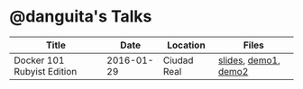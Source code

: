 # @danguita's Talks

| Title                      | Date       | Location    | Files
| ---                        | ---        | ---         | ---
| Docker 101 Rubyist Edition | 2016-01-29 | Ciudad Real | [slides](docker-101-rubyist-edition/slides), [demo1](docker-101-rubyist-edition/demo-basics), [demo2](docker-101-rubyist-edition/demo-compose)

